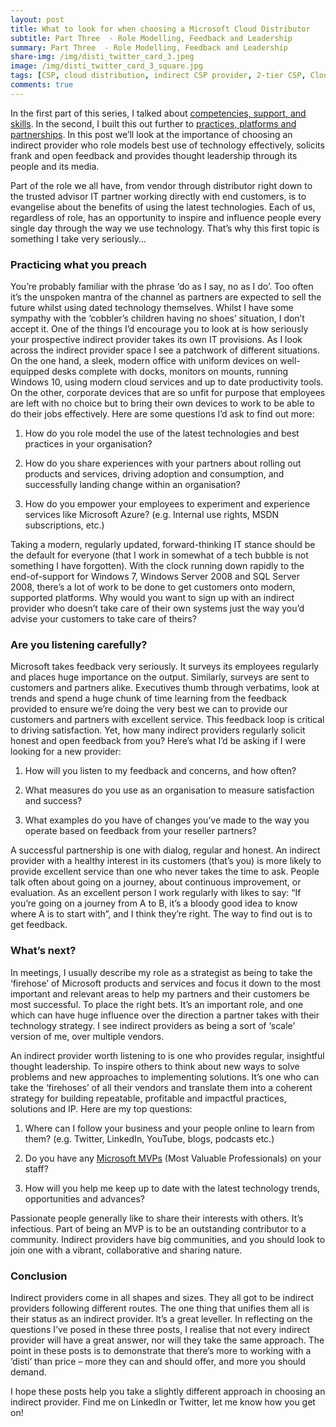 ```yaml
---
layout: post
title: What to look for when choosing a Microsoft Cloud Distributor
subtitle: Part Three  - Role Modelling, Feedback and Leadership
summary: Part Three  - Role Modelling, Feedback and Leadership
share-img: /img/disti_twitter_card_3.jpeg
image: /img/disti_twitter_card_3_square.jpg
tags: [CSP, cloud distribution, indirect CSP provider, 2-tier CSP, Cloud Solutions Provider, Microsoft Azure, Microsoft 365, Dynamics 365]
comments: true
---
```

In the first part of this series, I talked about [competencies, support, and skills](https://jamesbmarshall.com/2019/01/27/choosing-a-cloud-disti/ "Part One - Competencies, Support, and Skills"). In the second, I built this out further to [practices, platforms and partnerships](https://jamesbmarshall.com/2019/01/29/choosing-a-cloud-disti-2/ "Part Two - Practices, Platforms, and Partnerships"). In this post we’ll look at the importance of choosing an indirect provider who role models best use of technology effectively, solicits frank and open feedback and provides thought leadership through its people and its media.

Part of the role we all have, from vendor through distributor right down to the trusted advisor IT partner working directly with end customers, is to evangelise about the benefits of using the latest technologies. Each of us, regardless of role, has an opportunity to inspire and influence people every single day through the way we use technology. That’s why this first topic is something I take very seriously…

### Practicing what you preach

You’re probably familiar with the phrase ‘do as I say, no as I do’. Too often it’s the unspoken mantra of the channel as partners are expected to sell the future whilst using dated technology themselves. Whilst I have some sympathy with the ‘cobbler’s children having no shoes’ situation, I don’t accept it. One of the things I’d encourage you to look at is how seriously your prospective indirect provider takes its own IT provisions. As I look across the indirect provider space I see a patchwork of different situations. On the one hand, a sleek, modern office with uniform devices on well-equipped desks complete with docks, monitors on mounts, running Windows 10, using modern cloud services and up to date productivity tools. On the other, corporate devices that are so unfit for purpose that employees are left with no choice but to bring their own devices to work to be able to do their jobs effectively. Here are some questions I’d ask to find out more:

1.	How do you role model the use of the latest technologies and best practices in your organisation?

2.	How do you share experiences with your partners about rolling out products and services, driving adoption and consumption, and successfully landing change within an organisation?

3.	How do you empower your employees to experiment and experience services like Microsoft Azure? (e.g. Internal use rights, MSDN subscriptions, etc.)

Taking a modern, regularly updated, forward-thinking IT stance should be the default for everyone (that I work in somewhat of a tech bubble is not something I have forgotten). With the clock running down rapidly to the end-of-support for Windows 7, Windows Server 2008 and SQL Server 2008, there’s a lot of work to be done to get customers onto modern, supported platforms. Why would you want to sign up with an indirect provider who doesn’t take care of their own systems just the way you’d advise your customers to take care of theirs?

### Are you listening carefully?

Microsoft takes feedback very seriously. It surveys its employees regularly and places huge importance on the output. Similarly, surveys are sent to customers and partners alike. Executives thumb through verbatims, look at trends and spend a huge chunk of time learning from the feedback provided to ensure we’re doing the very best we can to provide our customers and partners with excellent service. This feedback loop is critical to driving satisfaction. Yet, how many indirect providers regularly solicit honest and open feedback from you? Here’s what I’d be asking if I were looking for a new provider:

1.	How will you listen to my feedback and concerns, and how often?

2.	What measures do you use as an organisation to measure satisfaction and success?

3.	What examples do you have of changes you’ve made to the way you operate based on feedback from your reseller partners?

A successful partnership is one with dialog, regular and honest. An indirect provider with a healthy interest in its customers (that’s you) is more likely to provide excellent service than one who never takes the time to ask. People talk often about going on a journey, about continuous improvement, or evaluation. As an excellent person I work regularly with likes to say: “If you’re going on a journey from A to B, it’s a bloody good idea to know where A is to start with”, and I think they’re right. The way to find out is to get feedback.

### What’s next?

In meetings, I usually describe my role as a strategist as being to take the ‘firehose’ of Microsoft products and services and focus it down to the most important and relevant areas to help my partners and their customers be most successful. To place the right bets. It’s an important role, and one which can have huge influence over the direction a partner takes with their technology strategy. I see indirect providers as being a sort of ‘scale’ version of me, over multiple vendors.

An indirect provider worth listening to is one who provides regular, insightful thought leadership. To inspire others to think about new ways to solve problems and new approaches to implementing solutions. It’s one who can take the ‘firehoses’ of all their vendors and translate them into a coherent strategy for building repeatable, profitable and impactful practices, solutions and IP. Here are my top questions:

1.	Where can I follow your business and your people online to learn from them? (e.g. Twitter, LinkedIn, YouTube, blogs, podcasts etc.)

2.	Do you have any [Microsoft MVPs](https://mvp.microsoft.com/en-us/Overview "MVP OvervieW") (Most Valuable Professionals) on your staff?

3.	How will you help me keep up to date with the latest technology trends, opportunities and advances?

Passionate people generally like to share their interests with others. It’s infectious. Part of being an MVP is to be an outstanding contributor to a community. Indirect providers have big communities, and you should look to join one with a vibrant, collaborative and sharing nature. 

### Conclusion

Indirect providers come in all shapes and sizes. They all got to be indirect providers following different routes. The one thing that unifies them all is their status as an indirect provider. It’s a great leveller. In reflecting on the questions I’ve posed in these three posts, I realise that not every indirect provider will have a great answer, nor will they take the same approach. The point in these posts is to demonstrate that there’s more to working with a ‘disti’ than price – more they can and should offer, and more you should demand.

I hope these posts help you take a slightly different approach in choosing an indirect provider. Find me on LinkedIn or Twitter, let me know how you get on! 
